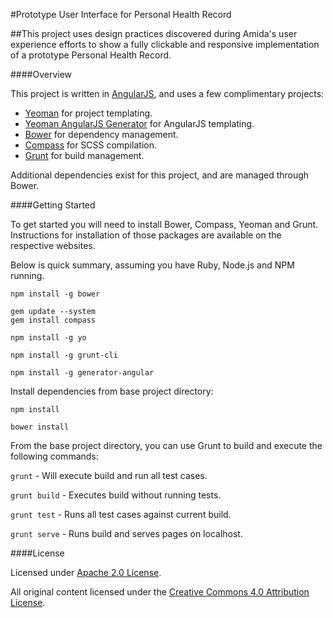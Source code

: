 #Prototype User Interface for Personal Health Record

##This project uses design practices discovered during Amida's user experience efforts to show a fully clickable and responsive implementation of a prototype Personal Health Record.


####Overview

This project is written in [AngularJS](https://angularjs.org/), and uses a few complimentary projects:
	
 - [Yeoman](http://yeoman.io/) for project templating.
 - [Yeoman AngularJS Generator](https://github.com/yeoman/generator-angular) for AngularJS templating.
 - [Bower](http://bower.io/) for dependency management.
 - [Compass](http://compass-style.org/) for SCSS compilation.
 - [Grunt](http://gruntjs.com/) for build management.

Additional dependencies exist for this project, and are managed through Bower.

####Getting Started

To get started you will need to install Bower, Compass, Yeoman and Grunt.  Instructions for installation of those packages are available on the respective websites. 

Below is quick summary, assuming you have Ruby, Node.js and NPM running.

```
npm install -g bower

gem update --system
gem install compass

npm install -g yo

npm install -g grunt-cli

npm install -g generator-angular

```

Install dependencies from base project directory:

```
npm install

bower install
```

From the base project directory, you can use Grunt to build and execute the following commands:

```grunt``` - Will execute build and run all test cases.

```grunt build``` - Executes build without running tests.

```grunt test``` - Runs all test cases against current build.

```grunt serve``` - Runs build and serves pages on localhost.

####License

Licensed under [Apache 2.0 License]('http://www.apache.org/licenses/LICENSE-2.0').

All original content licensed under the [Creative Commons 4.0 Attribution License]('http://creativecommons.org/licenses/by/4.0/').
